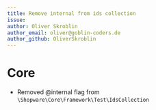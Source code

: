 ```yaml
---
title: Remove internal from ids collection
issue: 
author: Oliver Skroblin
author_email: oliver@goblin-coders.de
author_github: OliverSkroblin
---
```

# Core
* Removed @internal flag from `\Shopware\Core\Framework\Test\IdsCollection`
